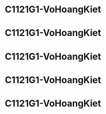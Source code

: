 # C1121G1-VoHoangKiet
# C1121G1-VoHoangKiet
# C1121G1-VoHoangKiet
# C1121G1-VoHoangKiet
# C1121G1-VoHoangKiet
